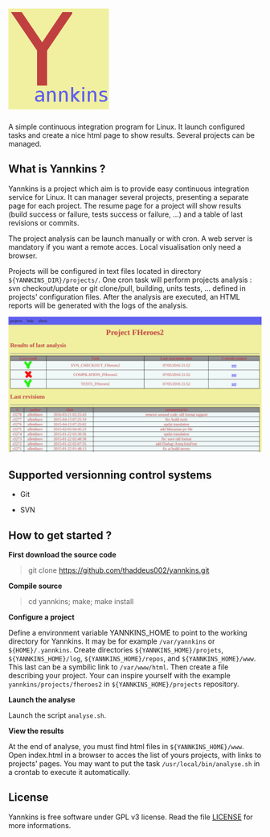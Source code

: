 # ![logo](logo.png)

A simple continuous integration program for Linux. It launch configured tasks and create a nice html page to show results. Several projects can be managed.

## What is Yannkins ?

Yannkins is a project which aim is to provide easy continuous integration service for Linux. It can manager several projects, presenting a separate page for each project.
The resume page for a project will show results (build success or failure, tests success or failure, ...) and a table of last revisions or commits.

The project analysis can be launch manually or with cron. A web server is mandatory if you want a remote acces. Local visualisation only need a browser.

Projects will be configured in text files located in directory `${YANNKINS_DIR}/projects/`.
One cron task will perform projects analysis : svn checkout/update or git clone/pull, building, units tests, ... defined in projects' configuration files. After the analysis are executed, an HTML reports will be generated with the logs of the analysis. 

![screenshot](assets/yannkins_screenshot.png)

## Supported versionning control systems

* Git

* SVN

## How to get started ?

**First download the source code**

> git clone https://github.com/thaddeus002/yannkins.git

**Compile source**

> cd yannkins; make; make install

**Configure a project**

Define a environment variable YANNKINS_HOME to point to the working directory for Yannkins. It may be for example `/var/yannkins` or `${HOME}/.yannkins`.
Create directories `${YANNKINS_HOME}/projets`, `${YANNKINS_HOME}/log`, `${YANNKINS_HOME}/repos`, and `${YANNKINS_HOME}/www`. This last can be a symbilic link to `/var/www/html`.
Then create a file describing your project. Your can inspire yourself with the example `yannkins/projects/fheroes2` in `${YANNKINS_HOME}/projects` repository.

**Launch the analyse**

Launch the script `analyse.sh`.

**View the results**

At the end of analyse, you must find html files in `${YANNKINS_HOME}/www`. Open index.html in a browser to acces the list of yours projects, with links to projects' pages.
You may want to put the task `/usr/local/bin/analyse.sh` in a crontab to execute it automatically.

## License

Yannkins is free software under GPL v3 license. Read the file [LICENSE](LICENSE) for more informations.

